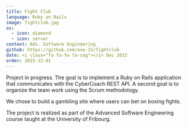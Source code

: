 ```yaml
---
title: Fight Club
language: Ruby on Rails
image: fightclub.jpg
os:
  - icon: diamond
  - icon: server
context: Adv. Software Engineering
github: https://github.com/ase-15/fightclub
date: <i class="fa fa-fw fa-cog"></i> Dec 2015
order: 2015-12-01
---
```


Project in progress. The goal is to implement a Ruby on Rails application that communicates with the CyberCoach REST API. A second goal is to organize the team work using the Scrum methodology.

We chose to build a gambling site where users can bet on boxing fights.

The project is realized as part of the Advanced Software Engineering course taught at the University of Fribourg.

